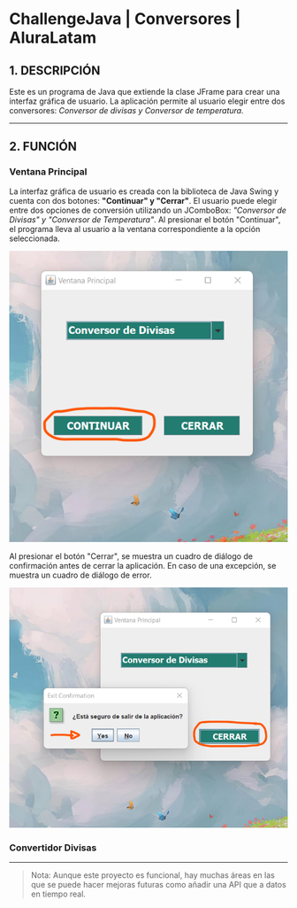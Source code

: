 # ChallengeJava | Conversores | AluraLatam
 
## 1. DESCRIPCIÓN

Este es un programa de Java que extiende la clase JFrame para crear una interfaz gráfica de usuario. La aplicación permite al usuario elegir entre dos conversores: *Conversor de divisas y Conversor de temperatura.*

---
## 2. FUNCIÓN

### Ventana Principal
La interfaz gráfica de usuario es creada con la biblioteca de Java Swing y cuenta con dos botones: **"Continuar" y "Cerrar"**. El usuario puede elegir entre dos opciones de conversión utilizando un JComboBox: *"Conversor de Divisas" y "Conversor de Temperatura"*. Al presionar el botón "Continuar", el programa lleva al usuario a la ventana correspondiente a la opción seleccionada. 

![Ventana Principal](/capturas/continuar.png "Ventana Principal")

Al presionar el botón "Cerrar", se muestra un cuadro de diálogo de confirmación antes de cerrar la aplicación. En caso de una excepción, se muestra un cuadro de diálogo de error.

![Ventana Principal](/capturas/cerrar.png "Ventana Principal")
### Convertidor Divisas


---
> Nota: Aunque este proyecto es funcional, hay muchas áreas en las que se puede hacer mejoras futuras como añadir una API que a datos en tiempo real.
 
